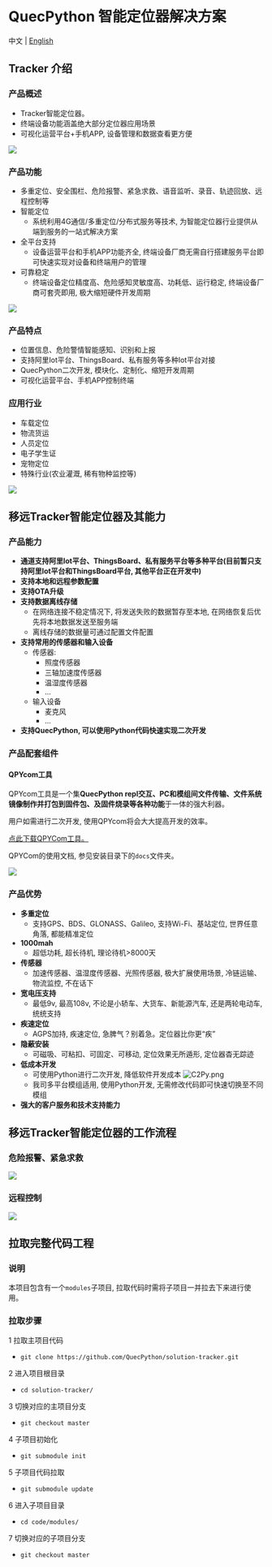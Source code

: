 # QuecPython 智能定位器解决方案

中文 | [English](readme.md)

## Tracker 介绍

### 产品概述

- Tracker智能定位器。
- 终端设备功能涵盖绝大部分定位器应用场景
- 可视化运营平台+手机APP, 设备管理和数据查看更方便

![](./docs/zh/media/tracker_process.png)

### 产品功能

- 多重定位、安全围栏、危险报警、紧急求救、语音监听、录音、轨迹回放、远程控制等
- 智能定位
    - 系统利用4G通信/多重定位/分布式服务等技术, 为智能定位器行业提供从端到服务的一站式解决方案
- 全平台支持
    - 设备运营平台和手机APP功能齐全, 终端设备厂商无需自行搭建服务平台即可快速实现对设备和终端用户的管理
- 可靠稳定
    - 终端设备定位精度高、危险感知灵敏度高、功耗低、运行稳定, 终端设备厂商可套壳即用, 极大缩短硬件开发周期

![](./docs/zh/media/tracker_funcion.png)

### 产品特点

- 位置信息、危险警情智能感知、识别和上报
- 支持阿里Iot平台、ThingsBoard、私有服务等多种Iot平台对接
- QuecPython二次开发, 模块化、定制化、缩短开发周期
- 可视化运营平台、手机APP控制终端

### 应用行业

- 车载定位
- 物流货运
- 人员定位
- 电子学生证
- 宠物定位
- 特殊行业(农业灌溉, 稀有物种监控等)

![](./docs/zh/media/tracker_application.png)

## 移远Tracker智能定位器及其能力

### 产品能力

- **通道支持阿里Iot平台、ThingsBoard、私有服务平台等多种平台(目前暂只支持阿里Iot平台和ThingsBoard平台, 其他平台正在开发中)**
- **支持本地和远程参数配置**
- **支持OTA升级**
- **支持数据离线存储**
    - 在网络连接不稳定情况下, 将发送失败的数据暂存至本地, 在网络恢复后优先将本地数据发送至服务端
    - 离线存储的数据量可通过配置文件配置
- **支持常用的传感器和输入设备**
    - 传感器:
        - 照度传感器
        - 三轴加速度传感器
        - 温湿度传感器
        - ...
    - 输入设备
        - 麦克风
        - ...
- **支持QuecPython, 可以使用Python代码快速实现二次开发**

### 产品配套组件

#### QPYcom工具

QPYcom工具是一个集**QuecPython repl交互、PC和模组间文件传输、文件系统镜像制作并打包到固件包、及固件烧录等各种功能**于一体的强大利器。

用户如需进行二次开发, 使用QPYcom将会大大提高开发的效率。

[点此下载QPYCom工具。](https://python.quectel.com/download)

QPYCom的使用文档, 参见安装目录下的`docs`文件夹。

![](./docs/zh/media/QPYCom_V3.3.0.png)

### 产品优势

- **多重定位**
    - 支持GPS、BDS、GLONASS、Galileo, 支持Wi-Fi、基站定位, 世界任意角落, 都能精准定位
- **1000mah**
    - 超低功耗, 超长待机, 理论待机>8000天
- **传感器**
    - 加速传感器、温湿度传感器、光照传感器, 极大扩展使用场景, 冷链运输、物流监控, 不在话下
- **宽电压支持**
    - 最低9v, 最高108v, 不论是小轿车、大货车、新能源汽车, 还是两轮电动车, 统统支持
- **疾速定位**
    - AGPS加持, 疾速定位, 急脾气？别着急。定位器比你更“疾”
- **隐蔽安装**
    - 可磁吸、可粘扣、可固定、可移动, 定位效果无所遁形, 定位器杳无踪迹
- **低成本开发**
    - 可使用Python进行二次开发, 降低软件开发成本
    ![C2Py.png](./docs/zh/media/C2Py.png)
    - 我司多平台模组适用, 使用Python开发, 无需修改代码即可快速切换至不同模组
- **强大的客户服务和技术支持能力**

## 移远Tracker智能定位器的工作流程

### 危险报警、紧急求救

![](./docs/zh/media/tracker_alert.png)

### 远程控制

![](./docs/zh/media/solution-tracker-102.png)

## 拉取完整代码工程

### 说明

本项目包含有一个`modules`子项目, 拉取代码时需将子项目一并拉去下来进行使用。

### 拉取步骤

1 拉取主项目代码

- `git clone https://github.com/QuecPython/solution-tracker.git`

2 进入项目根目录

- `cd solution-tracker/`

3 切换对应的主项目分支

- `git checkout master`

4 子项目初始化

- `git submodule init`

5 子项目代码拉取

- `git submodule update`

6 进入子项目目录

- `cd code/modules/`

7 切换对应的子项目分支

- `git checkout master`
